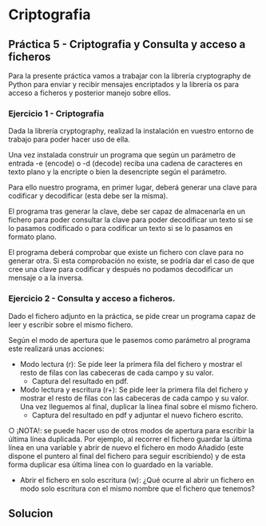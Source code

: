 # Criptografia

## Práctica 5 - Criptografia y Consulta y acceso a ficheros
Para la presente práctica vamos a trabajar con la librería cryptography de Python para
enviar y recibir mensajes encriptados y la librería os para acceso a ficheros y posterior
manejo sobre ellos.

### Ejercicio 1 - Criptografía
Dada la librería cryptography, realizad la instalación en vuestro entorno de trabajo para
poder hacer uso de ella.

Una vez instalada construir un programa que según un parámetro de entrada -e (encode) o
-d (decode) reciba una cadena de caracteres en texto plano y la encripte o bien la
desencripte según el parámetro.

Para ello nuestro programa, en primer lugar, deberá generar una clave para codificar y
decodificar (esta debe ser la misma).

El programa tras generar la clave, debe ser capaz de almacenarla en un fichero para poder
consultar la clave para poder decodificar un texto si se lo pasamos codificado o para
codificar un texto si se lo pasamos en formato plano.

El programa deberá comprobar que existe un fichero con clave para no generar otra. Si esta
comprobación no existe, se podría dar el caso de que cree una clave para codificar y
después no podamos decodificar un mensaje o a la inversa.

### Ejercicio 2 - Consulta y acceso a ficheros.
Dado el fichero adjunto en la práctica, se pide crear un programa capaz de leer y escribir
sobre el mismo fichero.

Según el modo de apertura que le pasemos como parámetro al programa este realizará
unas acciones:

- Modo lectura (r): Se pide leer la primera fila del fichero y mostrar el resto de filas con
las cabeceras de cada campo y su valor.
  - Captura del resultado en pdf.
- Modo lectura y escritura (r+): Se pide leer la primera fila del fichero y mostrar el resto
de filas con las cabeceras de cada campo y su valor. Una vez lleguemos al final,
duplicar la línea final sobre el mismo fichero.
  - Captura del resultado en pdf y adjuntar el nuevo fichero escrito.

○ ¡NOTA!: se puede hacer uso de otros modos de apertura para escribir la
última línea duplicada. Por ejemplo, al recorrer el fichero guardar la última
línea en una variable y abrir de nuevo el fichero en modo Añadido (este
dispone el puntero al final del fichero para seguir escribiendo) y de esta forma
duplicar esa última línea con lo guardado en la variable.
- Abrir el fichero en solo escritura (w): ¿Qué ocurre al abrir un fichero en modo solo
escritura con el mismo nombre que el fichero que tenemos?

## Solucion

